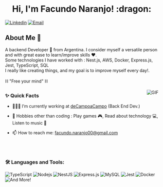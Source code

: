 <h1 align="center">Hi, I'm Facundo Naranjo! :dragon:</h1>

[![Linkedin](https://img.shields.io/badge/-LinkedIn-blue?style=flat&logo=Linkedin&logoColor=white&link=https://www.linkedin.com/in/naranjofacundo/)](https://www.linkedin.com/in/naranjofacundo/)
[![Email](https://img.shields.io/badge/-Email-c14438?style=flat&logo=Gmail&logoColor=white&link=mailto:facundo.naranjo00@gmail.com)](mailto:facundo.naranjo00@gmail.com)

## About Me :wave:

<p>
A backend Developer 🚀 from Argentina. I consider myself a versatile person and with great ease to learn/improve skills ❤️.
<br/>
Some technologies I have worked with : Nest.js, AWS, Docker, Express.js, Jest, TypeScript, SQL
<br/>
I really like creating things, and my goal is to improve myself every day!.
<br/>
<br/>
  ⛓️ "Free your mind" ⛓️
</p>

  <img align="right" alt="GIF" src="https://media.giphy.com/media/MC6eSuC3yypCU/giphy.gif" />
  
### ✨ Quick Facts

- 👨🏽‍💻 I’m currently working at <a href="https://www.decampoacampo.com/">deCampoaCampo</a> (Back End Dev.)
- 🎿 Hobbies other than coding : Play games 🎮, Read about technology 💻, Listen to music 🎵
- 📫 How to reach me: facundo.naranjo00@gmail.com

  <br/>
  <br/>

### 🛠️ Languages and Tools:

![TypeScript](https://shields.io/badge/TypeScript-black?logo=TypeScript&logoColor=FFF&style=flat-square)
![Nodejs](https://img.shields.io/badge/-Nodejs-black?style=flat-square&logo=Node.js)
![NestJS](https://shields.io/badge/NestJS-black?logo=nestjs&logoColor=FFF&style=flat-square)
![Express.js](https://shields.io/badge/express-black?logo=express&logoColor=FFF&style=flat-square)
![MySQL](https://shields.io/badge/MySQL-black?logo=mysql&logoColor=FFF&style=flat-square)
![Jest](https://shields.io/badge/Jest-black?logo=Jest&logoColor=FFF&style=flat-square)
![Docker](https://shields.io/badge/Docker-black?logo=DOCKER&logoColor=FFF&style=flat-square)
![And More!](https://shields.io/badge/And%20more!-black)
